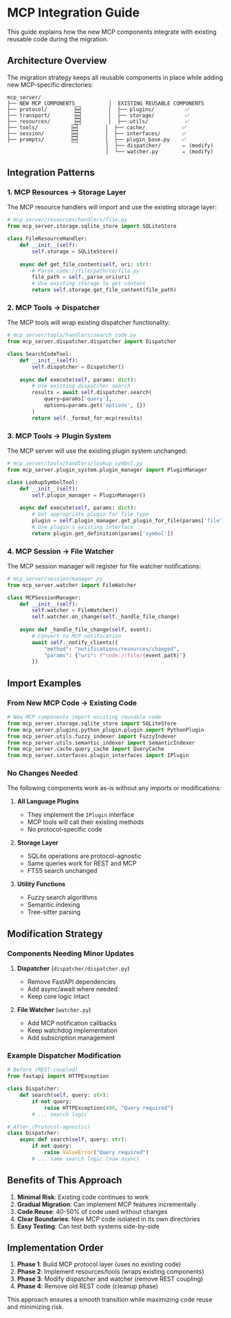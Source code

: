 # MCP Integration Guide

This guide explains how the new MCP components integrate with existing reusable code during the migration.

## Architecture Overview

The migration strategy keeps all reusable components in place while adding new MCP-specific directories:

```
mcp_server/
├── NEW MCP COMPONENTS           │  EXISTING REUSABLE COMPONENTS
├── protocol/         🆕         │  ├── plugins/          ✅
├── transport/        🆕         │  ├── storage/          ✅
├── resources/        🆕         │  ├── utils/            ✅
├── tools/           🆕         │  ├── cache/            ✅
├── session/         🆕         │  ├── interfaces/       ✅
├── prompts/         🆕         │  ├── plugin_base.py    ✅
                                │  ├── dispatcher/       ✏️ (modify)
                                │  └── watcher.py        ✏️ (modify)
```

## Integration Patterns

### 1. MCP Resources → Storage Layer

The MCP resource handlers will import and use the existing storage layer:

```python
# mcp_server/resources/handlers/file.py
from mcp_server.storage.sqlite_store import SQLiteStore

class FileResourceHandler:
    def __init__(self):
        self.storage = SQLiteStore()
    
    async def get_file_content(self, uri: str):
        # Parse code://file/path/to/file.py
        file_path = self._parse_uri(uri)
        # Use existing storage to get content
        return self.storage.get_file_content(file_path)
```

### 2. MCP Tools → Dispatcher

The MCP tools will wrap existing dispatcher functionality:

```python
# mcp_server/tools/handlers/search_code.py
from mcp_server.dispatcher.dispatcher import Dispatcher

class SearchCodeTool:
    def __init__(self):
        self.dispatcher = Dispatcher()
    
    async def execute(self, params: dict):
        # Use existing dispatcher search
        results = await self.dispatcher.search(
            query=params['query'],
            options=params.get('options', {})
        )
        return self._format_for_mcp(results)
```

### 3. MCP Tools → Plugin System

The MCP server will use the existing plugin system unchanged:

```python
# mcp_server/tools/handlers/lookup_symbol.py
from mcp_server.plugin_system.plugin_manager import PluginManager

class LookupSymbolTool:
    def __init__(self):
        self.plugin_manager = PluginManager()
    
    async def execute(self, params: dict):
        # Get appropriate plugin for file type
        plugin = self.plugin_manager.get_plugin_for_file(params['file'])
        # Use plugin's existing interface
        return plugin.get_definition(params['symbol'])
```

### 4. MCP Session → File Watcher

The MCP session manager will register for file watcher notifications:

```python
# mcp_server/session/manager.py
from mcp_server.watcher import FileWatcher

class MCPSessionManager:
    def __init__(self):
        self.watcher = FileWatcher()
        self.watcher.on_change(self._handle_file_change)
    
    async def _handle_file_change(self, event):
        # Convert to MCP notification
        await self._notify_clients({
            "method": "notifications/resources/changed",
            "params": {"uri": f"code://file/{event.path}"}
        })
```

## Import Examples

### From New MCP Code → Existing Code

```python
# New MCP components import existing reusable code
from mcp_server.storage.sqlite_store import SQLiteStore
from mcp_server.plugins.python_plugin.plugin import PythonPlugin
from mcp_server.utils.fuzzy_indexer import FuzzyIndexer
from mcp_server.utils.semantic_indexer import SemanticIndexer
from mcp_server.cache.query_cache import QueryCache
from mcp_server.interfaces.plugin_interfaces import IPlugin
```

### No Changes Needed

The following components work as-is without any imports or modifications:

1. **All Language Plugins**
   - They implement the `IPlugin` interface
   - MCP tools will call their existing methods
   - No protocol-specific code

2. **Storage Layer**
   - SQLite operations are protocol-agnostic
   - Same queries work for REST and MCP
   - FTS5 search unchanged

3. **Utility Functions**
   - Fuzzy search algorithms
   - Semantic indexing
   - Tree-sitter parsing

## Modification Strategy

### Components Needing Minor Updates

1. **Dispatcher** (`dispatcher/dispatcher.py`)
   - Remove FastAPI dependencies
   - Add async/await where needed
   - Keep core logic intact

2. **File Watcher** (`watcher.py`)
   - Add MCP notification callbacks
   - Keep watchdog implementation
   - Add subscription management

### Example Dispatcher Modification

```python
# Before (REST-coupled)
from fastapi import HTTPException

class Dispatcher:
    def search(self, query: str):
        if not query:
            raise HTTPException(400, "Query required")
        # ... search logic

# After (Protocol-agnostic)
class Dispatcher:
    async def search(self, query: str):
        if not query:
            raise ValueError("Query required")
        # ... same search logic (now async)
```

## Benefits of This Approach

1. **Minimal Risk**: Existing code continues to work
2. **Gradual Migration**: Can implement MCP features incrementally
3. **Code Reuse**: 40-50% of code used without changes
4. **Clear Boundaries**: New MCP code isolated in its own directories
5. **Easy Testing**: Can test both systems side-by-side

## Implementation Order

1. **Phase 1**: Build MCP protocol layer (uses no existing code)
2. **Phase 2**: Implement resources/tools (wraps existing components)
3. **Phase 3**: Modify dispatcher and watcher (remove REST coupling)
4. **Phase 4**: Remove old REST code (cleanup phase)

This approach ensures a smooth transition while maximizing code reuse and minimizing risk.